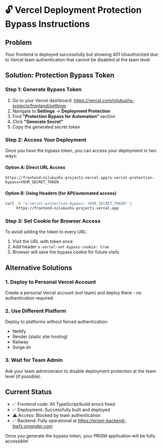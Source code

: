 # 🔓 Vercel Deployment Protection Bypass Instructions

## Problem
Your frontend is deployed successfully but showing 401 Unauthorized due to Vercel team authentication that cannot be disabled at the team level.

## Solution: Protection Bypass Token

### Step 1: Generate Bypass Token
1. Go to your Vercel dashboard: https://vercel.com/nilukushs-projects/frontend/settings
2. Navigate to **Settings** → **Deployment Protection**
3. Find **"Protection Bypass for Automation"** section
4. Click **"Generate Secret"**
5. Copy the generated secret token

### Step 2: Access Your Deployment
Once you have the bypass token, you can access your deployment in two ways:

#### Option A: Direct URL Access
```
https://frontend-nilukushs-projects.vercel.app?x-vercel-protection-bypass=YOUR_SECRET_TOKEN
```

#### Option B: Using Headers (for API/automated access)
```bash
curl -H "x-vercel-protection-bypass: YOUR_SECRET_TOKEN" \
     https://frontend-nilukushs-projects.vercel.app
```

### Step 3: Set Cookie for Browser Access
To avoid adding the token to every URL:
1. Visit the URL with token once
2. Add header `x-vercel-set-bypass-cookie: true`
3. Browser will save the bypass cookie for future visits

## Alternative Solutions

### 1. Deploy to Personal Vercel Account
Create a personal Vercel account (not team) and deploy there - no authentication required.

### 2. Use Different Platform
Deploy to platforms without forced authentication:
- Netlify
- Render (static site hosting)
- Railway
- Surge.sh

### 3. Wait for Team Admin
Ask your team administrator to disable deployment protection at the team level (if possible).

## Current Status
- ✅ Frontend code: All TypeScript/build errors fixed
- ✅ Deployment: Successfully built and deployed
- ⚠️ Access: Blocked by team authentication
- ✅ Backend: Fully operational at https://prism-backend-bwfx.onrender.com

Once you generate the bypass token, your PRISM application will be fully accessible!